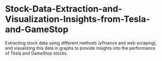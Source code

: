 # Stock-Data-Extraction-and-Visualization-Insights-from-Tesla-and-GameStop
Extracting stock data using different methods (yfinance and web scraping), and visualizing this data in graphs to provide insights into the performance of Tesla and GameStop stocks. 
